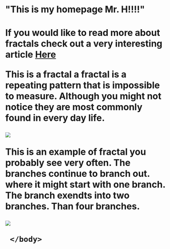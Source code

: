 <!DOCTYPE html>
<html>
  <head>
    <script src="https://cdnjs.cloudflare.com/ajax/libs/p5.js/0.7.2/p5.min.js"></script>
    <script src="https://cdnjs.cloudflare.com/ajax/libs/p5.js/0.7.2/addons/p5.dom.min.js"></script>
    <script src="https://cdnjs.cloudflare.com/ajax/libs/p5.js/0.7.2/addons/p5.sound.min.js"></script>
    <link rel="stylesheet" type="text/css" href="style.css">
    <meta charset="utf-8" />
<h1> "This is my homepage Mr. H!!!!"<h1>
  </head>
  <body>
    <script src="sketch.js"></script>
 
If you would like to read more about fractals check out a very interesting article
<a href="https://mathigon.org/world/Fractals">Here</a> </p>
    
<p> This is a fractal a fractal is a repeating pattern that is impossible to measure. Although you might not notice they are most commonly found in every day life.  </p>
<img src="Fractal.jpg">
    
  <p><b>This is an example of fractal you probably see very often. The branches continue to branch out. where it might start with one branch. The branch exendts into two branches. Than four branches.</b></p>  
<img
src="tree.jpg">

    
    
     </body>
</html>
